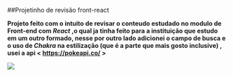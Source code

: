 ##Projetinho de revisão front-react

**Projeto feito com o intuito de revisar o conteudo estudado no modulo de Front-end com *React* ,o qual ja tinha feito para a instituição que estudo em um outro formado, nesse por outro lado adicionei o campo de busca e o uso de *Chakra* na estilização (que é a parte que mais gosto inclusive) , usei a api < https://pokeapi.co/ >**



<a href = "https://rev-poke.surge.sh"><img src="https://img.shields.io/badge/PRO-JETO-ff69b4" target="_blank"></a>

